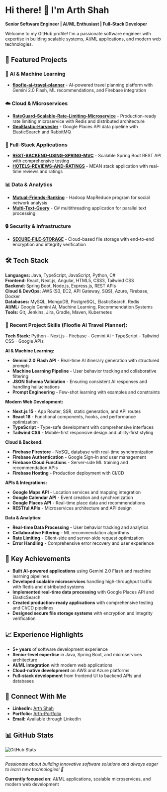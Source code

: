 # Hi there! 👋 I'm Arth Shah

**Senior Software Engineer | AI/ML Enthusiast | Full-Stack Developer**

Welcome to my GitHub profile! I'm a passionate software engineer with expertise in building scalable systems, AI/ML applications, and modern web technologies.

## 🚀 Featured Projects

### 🤖 **AI & Machine Learning**
- **[floofie-ai-travel-planner](https://github.com/Arth1994/floofie-ai-travel-planner)** - AI-powered travel planning platform with Gemini 2.0 Flash, ML recommendations, and Firebase integration

### ☁️ **Cloud & Microservices**
- **[RateGuard-Scalable-Rate-Limiting-Microservice](https://github.com/Arth1994/RateGuard-Scalable-Rate-Limiting-Microservice)** - Production-ready rate limiting microservice with Redis and distributed architecture
- **[GeoElastic-Harvester](https://github.com/Arth1994/GeoElastic-Harvester)** - Google Places API data pipeline with ElasticSearch and RabbitMQ

### 🎯 **Full-Stack Applications**
- **[REST-BACKEND-USING-SPRING-MVC](https://github.com/Arth1994/REST-BACKEND-USING-SPRING-MVC)** - Scalable Spring Boot REST API with comprehensive testing
- **[HOTELS-REVIEWS-AND-RATINGS](https://github.com/Arth1994/HOTELS-REVIEWS-AND-RATINGS)** - MEAN stack application with real-time reviews and ratings

### 📊 **Data & Analytics**
- **[Mutual-Friends-Ranking](https://github.com/Arth1994/Mutual-Friends-Ranking)** - Hadoop MapReduce program for social network analysis
- **[Multi-Text-Query](https://github.com/Arth1994/Multi-Text-Query)** - C# multithreading application for parallel text processing

### 🔒 **Security & Infrastructure**
- **[SECURE-FILE-STORAGE](https://github.com/Arth1994/SECURE-FILE-STORAGE)** - Cloud-based file storage with end-to-end encryption and integrity verification

## 🛠️ **Tech Stack**

**Languages:** Java, TypeScript, JavaScript, Python, C#  
**Frontend:** React, Next.js, Angular, HTML5, CSS3, Tailwind CSS  
**Backend:** Spring Boot, Node.js, Express.js, REST APIs  
**Cloud & DevOps:** AWS (S3, EC2, API Gateway, SQS), Azure, Firebase, Docker  
**Databases:** MySQL, MongoDB, PostgreSQL, ElasticSearch, Redis  
**AI/ML:** Google Gemini AI, Machine Learning, Recommendation Systems  
**Tools:** Git, Jenkins, Jira, Gradle, Maven, Kubernetes

### 🚀 **Recent Project Skills (Floofie AI Travel Planner):**
**Tech Stack:** Python - Next.js - Firebase - Gemini AI - TypeScript - Tailwind CSS - Google APIs

**AI & Machine Learning:**
- **Gemini 2.0 Flash API** - Real-time AI itinerary generation with structured prompts
- **Machine Learning Pipeline** - User behavior tracking and collaborative filtering
- **JSON Schema Validation** - Ensuring consistent AI responses and handling hallucinations
- **Prompt Engineering** - Few-shot learning with examples and constraints

**Modern Web Development:**
- **Next.js 15** - App Router, SSR, static generation, and API routes
- **React 18** - Functional components, hooks, and performance optimization
- **TypeScript** - Type-safe development with comprehensive interfaces
- **Tailwind CSS** - Mobile-first responsive design and utility-first styling

**Cloud & Backend:**
- **Firebase Firestore** - NoSQL database with real-time synchronization
- **Firebase Authentication** - Google Sign-In and user management
- **Firebase Cloud Functions** - Server-side ML training and recommendation APIs
- **Firebase Hosting** - Production deployment with CI/CD

**APIs & Integrations:**
- **Google Maps API** - Location services and mapping integration
- **Google Calendar API** - Event creation and synchronization
- **Google Places API** - Real-time place data and recommendations
- **RESTful APIs** - Microservices architecture and API design

**Data & Analytics:**
- **Real-time Data Processing** - User behavior tracking and analytics
- **Collaborative Filtering** - ML recommendation algorithms
- **Rate Limiting** - Client-side and server-side request optimization
- **Error Handling** - Comprehensive error recovery and user experience  

## 🎯 **Key Achievements**

- **Built AI-powered applications** using Gemini 2.0 Flash and machine learning pipelines
- **Developed scalable microservices** handling high-throughput traffic with Redis and distributed systems
- **Implemented real-time data processing** with Google Places API and ElasticSearch
- **Created production-ready applications** with comprehensive testing and CI/CD pipelines
- **Designed secure file storage systems** with encryption and integrity verification

## 📈 **Experience Highlights**

- **5+ years** of software development experience
- **Senior-level expertise** in Java, Spring Boot, and microservices architecture
- **AI/ML integration** with modern web applications
- **Cloud-native development** on AWS and Azure platforms
- **Full-stack development** from frontend UI to backend APIs and databases

## 🔗 **Connect With Me**

- **LinkedIn:** [Arth Shah](https://www.linkedin.com/in/arthshah/)
- **Portfolio:** [Arth-Portfolio](https://github.com/Arth1994/Arth-Portfolio)
- **Email:** Available through LinkedIn

## 📊 **GitHub Stats**

![GitHub Stats](https://github-readme-stats.vercel.app/api?username=Arth1994&show_icons=true&theme=radical&hide_border=true)

---

*Passionate about building innovative software solutions and always eager to learn new technologies! 🚀*

**Currently focused on:** AI/ML applications, scalable microservices, and modern web development

